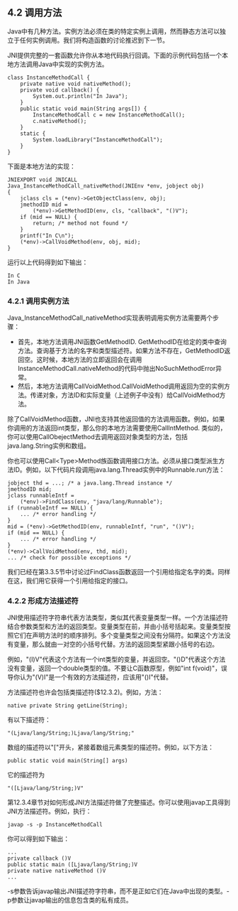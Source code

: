 ## 4.2 调用方法

Java中有几种方法。实例方法必须在类的特定实例上调用，然而静态方法可以独立于任何实例调用。我们将构造函数的讨论推迟到下一节。

JNI提供完整的一套函数允许你从本地代码执行回调。下面的示例代码包括一个本地方法调用Java中实现的实例方法。

```
class InstanceMethodCall {
    private native void nativeMethod();
    private void callback() {
        System.out.println("In Java");
    }
    public static void main(String args[]) {
        InstanceMethodCall c = new InstanceMethodCall();
        c.nativeMethod();
    }
    static {
        System.loadLibrary("InstanceMethodCall");
    }
}
```

下面是本地方法的实现：

```
JNIEXPORT void JNICALL
Java_InstanceMethodCall_nativeMethod(JNIEnv *env, jobject obj)
{
    jclass cls = (*env)->GetObjectClass(env, obj);
    jmethodID mid =
        (*env)->GetMethodID(env, cls, "callback", "()V");
    if (mid == NULL) {
        return; /* method not found */
    }
    printf("In C\n");
    (*env)->CallVoidMethod(env, obj, mid);
}
```

运行以上代码得到如下输出：

```
In C
In Java
```

### 4.2.1 调用实例方法

Java\_InstanceMethodCall\_nativeMethod实现表明调用实例方法需要两个步骤：

* 首先，本地方法调用JNI函数GetMethodID. GetMethodID在给定的类中查询方法。查询基于方法的名字和类型描述符。如果方法不存在，GetMethodID返回空。这时候，本地方法的立即返回会在调用InstanceMethodCall.nativeMethod的代码中抛出NoSuchMethodError异常。
* 然后，本地方法调用CallVoidMethod.CallVoidMethod调用返回为空的实例方法。传递对象，方法ID和实际变量（上述例子中没有）给CallVoidMethod方法。

除了CallVoidMethod函数，JNI也支持其他返回值的方法调用函数。例如，如果你调用的方法返回int类型，那么你的本地方法需要使用CallIntMethod. 类似的，你可以使用CallObejectMethod去调用返回对象类型的方法，包括java.lang.String实例和数组。

你也可以使用Call&lt;Type&gt;Method族函数调用接口方法。必须从接口类型派生方法ID。例如，以下代码片段调用java.lang.Thread实例中的Runnable.run方法：

```
jobject thd = ...; /* a java.lang.Thread instance */
jmethodID mid;
jclass runnableIntf =
    (*env)->FindClass(env, "java/lang/Runnable");
if (runnableIntf == NULL) {
    ... /* error handling */
}
mid = (*env)->GetMethodID(env, runnableIntf, "run", "()V");
if (mid == NULL) {
    ... /* error handling */
}
(*env)->CallVoidMethod(env, thd, mid);
... /* check for possible exceptions */
```

我们已经在第3.3.5节中讨论过FindClass函数返回一个引用给指定名字的类。同样在这，我们用它获得一个引用给指定的接口。

### 4.2.2 形成方法描述符

JNI使用描述符字符串代表方法类型，类似其代表变量类型一样。一个方法描述符结合参数类型和方法的返回类型。变量类型在前，并由小括号括起来。变量类型按照它们在声明方法时的顺序排列。多个变量类型之间没有分隔符。如果这个方法没有变量，那么就由一对空的小括号代替。方法的返回类型紧跟小括号的右边。

例如，"\(I\)V"代表这个方法有一个int类型的变量，并返回空。"\(\)D"代表这个方法没有变量，返回一个double类型的值。不要让C函数原型，例如"int f\(void\)"，误导你认为"\(V\)I"是一个有效的方法描述符，应该用"\(\)I"代替。

方法描述符也许会包括类描述符\($12.3.2\)。例如，方法：

```
native private String getLine(String);
```

有以下描述符：

```
"(Ljava/lang/String;)Ljava/lang/String;"
```

数组的描述符以"\["开头，紧接着数组元素类型的描述符。例如，以下方法：

```
public static void main(String[] args)
```

它的描述符为

```
"([Ljava/lang/String;)V"
```

第12.3.4章节对如何形成JNI方法描述符做了完整描述。你可以使用javap工具得到JNI方法描述符。例如，执行：

```
javap -s -p InstanceMethodCall
```

你可以得到如下输出：

```
...
private callback ()V
public static main ([Ljava/lang/String;)V
private native nativeMethod ()V
...
```

-s参数告诉javap输出JNI描述符字符串，而不是正如它们在Java中出现的类型。-p参数让javap输出的信息包含类的私有成员。



